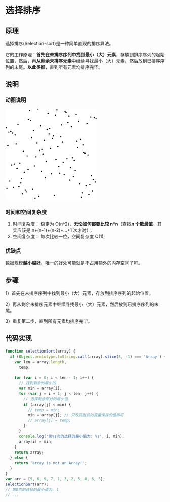 # 选择排序

## 原理

选择排序(Selection-sort)是一种简单直观的排序算法。

它的工作原理：**首先在未排序序列中找到最小（大）元素**，存放到排序序列的起始位置，然后，再**从剩余未排序元素**中继续寻找最小（大）元素，然后放到已排序序列的末尾。**以此类推**，直到所有元素均排序完毕。

## 说明

### 动图说明

![选择排序](./imgs/选择排序.gif)

### 时间和空间复杂度

1. 时间复杂度： 稳定为 O(n^2)，**无论如何都要比较 n\*n**（查找**n 个数最值**，其实应该是 n+(n-1)+(n-2)+...+1 次才对）；
2. 空间复杂度： 每次比较一位，空间复杂度 O(1);

### 优缺点

数据规模**越小越好**。唯一的好处可能就是不占用额外的内存空间了吧。

## 步骤

1）首先在未排序序列中找到最小（大）元素，存放到排序序列的起始位置。

2）再从剩余未排序元素中继续寻找最小（大）元素，然后放到已排序序列的末尾。

3）重复第二步，直到所有元素均排序完毕。

## 代码实现

```js
function selectionSort(array) {
  if (Object.prototype.toString.call(array).slice(8, -1) === 'Array') {
    var len = array.length,
      temp;

    for (var i = 0; i < len - 1; i++) {
      // 找到剩余的最小的
      var min = array[i];
      for (var j = i + 1; j < len; j++) {
        // 选择剩余部分的最小值
        if (array[j] < min) {
          // temp = min;
          min = array[j]; // 只改变当前的变量保存的值即可
          // array[j] = temp;
        }
      }
      console.log('第%s次的选择的最小值为: %s', i, min);
      array[i] = min;
    }
    return array;
  } else {
    return 'array is not an Array!';
  }
}
var arr = [5, 6, 9, 7, 1, 3, 2, 5, 8, 6, 5];
selectionSort(arr);
// 第0次的选择的最小值为: 1
// ...
```
